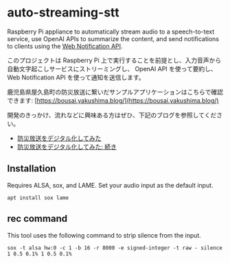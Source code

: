 # auto-streaming-stt

Raspberry Pi appliance to automatically stream audio to a speech-to-text service, use OpenAI APIs to summarize the content, and send notifications to clients using the [Web Notification API](https://developer.mozilla.org/en-US/docs/Web/API/Notification).

このプロジェクトは Raspberry Pi 上で実行することを前提とし、入力音声から自動文字起こしサービスにストリーミングし、 OpenAI API を使って要約し、 Web Notification API を使って通知を送信します。

鹿児島県屋久島町の防災放送に繋いだサンプルアプリケーションはこちらで確認できます: [https://bousai.yakushima.blog/](https://bousai.yakushima.blog/)

開発のきっかけ、流れなどに興味ある方はぜひ、下記のブログを参照してください。

* [防災放送をデジタル化してみた](https://keita.blog/2023/03/26/%E4%B9%85%E3%81%97%E3%81%B6%E3%82%8A%E3%81%AB%E5%9C%B0%E5%9B%B3%E3%81%A8%E9%96%A2%E4%BF%82%E3%81%AA%E3%81%84%E3%82%82%E3%81%AE%E3%82%92%E4%BD%9C%E3%82%8A%E3%81%BE%E3%81%97%E3%81%9F/)
* [防災放送をデジタル化してみた: 続き](https://keita.blog/2023/10/15/%E9%98%B2%E7%81%BD%E6%94%BE%E9%80%81%E3%82%92%E3%83%87%E3%82%B8%E3%82%BF%E3%83%AB%E5%8C%96%E3%81%97%E3%81%A6%E3%81%BF%E3%81%9F-%E7%B6%9A%E3%81%8D/)

## Installation

Requires ALSA, sox, and LAME. Set your audio input as the default input.

```
apt install sox lame
```

## rec command

This tool uses the following command to strip silence from the input.

```
sox -t alsa hw:0 -c 1 -b 16 -r 8000 -e signed-integer -t raw - silence 1 0.5 0.1% 1 0.5 0.1%
```
